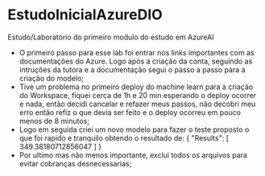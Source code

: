 # EstudoInicialAzureDIO
Estudo/Laboratório do primeiro modulo do estudo em AzureAI

  - O primeiro passo para esse lab foi entrar nos links importantes com as documentações do Azure. Logo após a criação da conta, seguindo as intruções da tutora e a documentação segui o passo a passo para a criação do modelo;
  - Tive um problema no primeiro deploy do machine learn para a criação do Workspace, fiquei cerca de 1h e 20 min esperando o deploy ocorrer e nada, então decidi cancelar e refazer meus passos, não decobri meu erro então refiz o que devia ser feito e o deploy ocorreu em pouco menos de 8 minutos;
  - Logo em seguida criei um novo modelo para fazer o teste proposto o que foi rapido e tranquilo obtendo o resultado de:
 {
  "Results": [
    349.38180712856047
  ]
}
  - Por ultimo mas não menos importante, exclui todos os arquivos para evitar cobranças desnecessarias;
